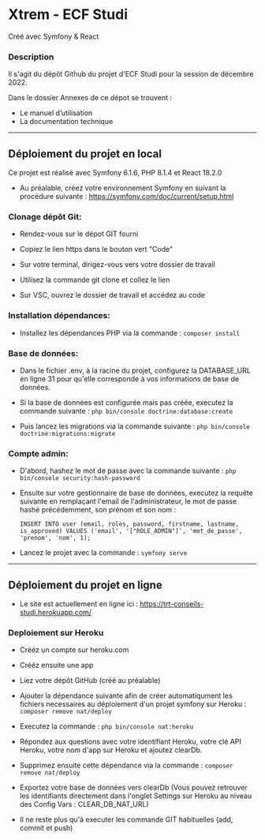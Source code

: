 # Xtrem - ECF Studi
Créé avec Symfony & React

### Description

Il s'agit du dépôt Github du projet d'ECF Studi pour la session de décembre 2022.

Dans le dossier Annexes de ce dépot se trouvent :

- Le manuel d’utilisation
- La documentation technique

---

## Déploiement du projet en local

Ce projet est réalisé avec Symfony 6.1.6, PHP 8.1.4 et React 18.2.0

- Au préalable, créez votre environnement Symfony en suivant la procédure suivante : https://symfony.com/doc/current/setup.html


### Clonage dépôt Git:
- Rendez-vous sur le dépot GIT fourni

- Copiez le lien https dans le bouton vert "Code"

- Sur votre terminal, dirigez-vous vers votre dossier de travail

- Utilisez la commande git clone et collez le lien

- Sur VSC, ouvrez le dossier de travail et accédez au code


### Installation dépendances:
- Installez les dépendances PHP via la commande : `composer install`


### Base de données:
- Dans le fichier .env, à la racine du projet, configurez la DATABASE_URL en ligne 31 pour qu'elle corresponde à vos informations de base de données.

- Si la base de données est configurée mais pas créée, executez la commande suivante : `php bin/console doctrine:database:create`

- Puis lancez les migrations via la commande suivante : `php bin/console doctrine:migrations:migrate`


### Compte admin:

- D'abord, hashez le mot de passe avec la commande suivante : `php bin/console security:hash-password`

- Ensuite sur votre gestionnaire de base de données, executez la requête suivante en remplaçant l'email de l'administrateur, le mot de passe hashé précédemment, son prénom et son nom :

  `INSERT INTO user (email, roles, password, firstname, lastname, is_approved) VALUES ('email', '["ROLE_ADMIN"]', 'mot_de_passe', 'prenom', 'nom', 1);`
  

- Lancez le projet avec la commande : `symfony serve`

---


## Déploiement du projet en ligne

- Le site est actuellement en ligne ici : https://trt-conseils-studi.herokuapp.com/


### Deploiement sur Heroku

- Crééz un compte sur heroku.com

- Crééz ensuite une app

- Liez votre dépôt GitHub (créé au préalable)

- Ajouter la dépendance suivante afin de créer automatiqument les fichiers necessaires au déploiement d'un projet symfony sur Heroku : `composer remove nat/deploy`

- Executez la commande : `php bin/console nat:heroku`

- Répondez aux questions avec votre identifiant Heroku, votre clé API Heroku, votre nom d'app sur Heroku et ajoutez clearDb.

- Supprimez ensuite cette dépendance via la commande : `composer remove nat/deploy`

- Exportez votre base de données vers clearDb (Vous pouvez retrouver les identifiants directement dans l'onglet Settings sur Heroku au niveau des Config Vars : CLEAR_DB_NAT_URL)

- Il ne reste plus qu'à executer les commande GIT habituelles (add, commit et push)